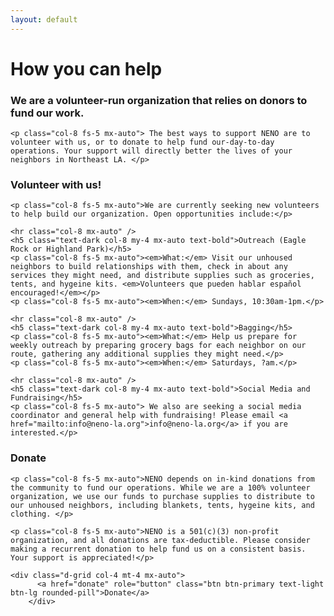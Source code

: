 ```yaml
---
layout: default
---
```

<div class="p-5 bg-dark rounded-3 text-light">
	<div class="container-fluid py-5 text-center">
		<h1 class="display-5 fw-bold">How you can help </h1>
	</div>
</div>

<div class="col-10 py-2 mx-auto">
	<h3 class="text-secondary col-8 mx-auto text-start my-4 fw-bold">We are a volunteer-run organization that relies on donors to fund our work. </h3>

	<p class="col-8 fs-5 mx-auto"> The best ways to support NENO are to volunteer with us, or to donate to help fund our-day-to-day operations. Your support will directly better the lives of your neighbors in Northeast LA. </p>
</div>

<div class="col-10 mx-auto py-2 rounded-3 bg-accent">
	<h3 class="text-dark col-8 my-4 mx-auto text-bold">Volunteer with us!</h3>

	<p class="col-8 fs-5 mx-auto">We are currently seeking new volunteers to help build our organization. Open opportunities include:</p>

	<hr class="col-8 mx-auto" />
	<h5 class="text-dark col-8 my-4 mx-auto text-bold">Outreach (Eagle Rock or Highland Park)</h5>
	<p class="col-8 fs-5 mx-auto"><em>What:</em> Visit our unhoused neighbors to build relationships with them, check in about any services they might need, and distribute supplies such as groceries, tents, and hygeine kits. <em>Volunteers que pueden hablar español encouraged!</em></p>
	<p class="col-8 fs-5 mx-auto"><em>When:</em> Sundays, 10:30am-1pm.</p>

	<hr class="col-8 mx-auto" />
	<h5 class="text-dark col-8 my-4 mx-auto text-bold">Bagging</h5>
	<p class="col-8 fs-5 mx-auto"><em>What:</em> Help us prepare for weekly outreach by preparing grocery bags for each neighbor on our route, gathering any additional supplies they might need.</p>
	<p class="col-8 fs-5 mx-auto"><em>When:</em> Saturdays, ?am.</p>

	<hr class="col-8 mx-auto" />
	<h5 class="text-dark col-8 my-4 mx-auto text-bold">Social Media and Fundraising</h5>
	<p class="col-8 fs-5 mx-auto"> We also are seeking a social media coordinator and general help with fundraising! Please email <a href="mailto:info@neno-la.org">info@neno-la.org</a> if you are interested.</p>
</div>

<div class="col-10 mx-auto py-2">
	<h3 class="col-8 my-4 mx-auto text-secondary text-bold">Donate</h3>

	<p class="col-8 fs-5 mx-auto">NENO depends on in-kind donations from the community to fund our operations. While we are a 100% volunteer organization, we use our funds to purchase supplies to distribute to our unhoused neighbors, including blankets, tents, hygeine kits, and clothing. </p>

	<p class="col-8 fs-5 mx-auto">NENO is a 501(c)(3) non-profit organization, and all donations are tax-deductible. Please consider making a recurrent donation to help fund us on a consistent basis. Your support is appreciated!</p>

	<div class="d-grid col-4 mt-4 mx-auto">
          <a href="donate" role="button" class="btn btn-primary text-light btn-lg rounded-pill">Donate</a>
        </div>

</div>
